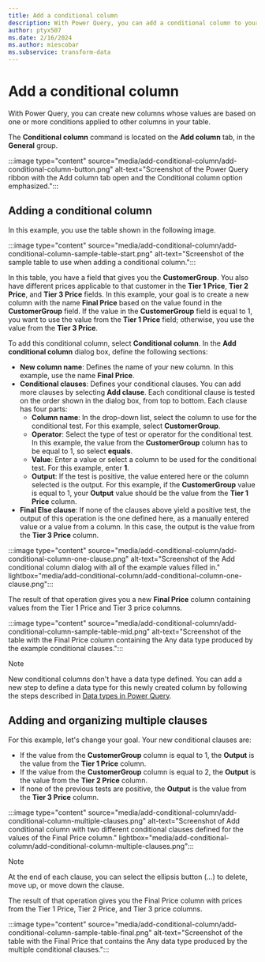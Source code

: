 ```yaml
---
title: Add a conditional column
description: With Power Query, you can add a conditional column to your query by defining IF-THEN-ELSE conditions in your query. When the conditions are fulfilled, the conditional column automatically displays the values that you specified.
author: ptyx507
ms.date: 2/16/2024
ms.author: miescobar
ms.subservice: transform-data
---
```


# Add a conditional column

With Power Query, you can create new columns whose values are based on one or more conditions applied to other columns in your table.

The **Conditional column** command is located on the **Add column** tab, in the **General** group.

:::image type="content" source="media/add-conditional-column/add-conditional-column-button.png" alt-text="Screenshot of the Power Query ribbon with the Add column tab open and the Conditional column option emphasized.":::

## Adding a conditional column

In this example, you use the table shown in the following image.

:::image type="content" source="media/add-conditional-column/add-conditional-column-sample-table-start.png" alt-text="Screenshot of the sample table to use when adding a conditional column.":::

In this table, you have a field that gives you the **CustomerGroup**. You also have different prices applicable to that customer in the **Tier 1 Price**, **Tier 2 Price**, and **Tier 3 Price** fields. In this example, your goal is to create a new column with the name **Final Price** based on the value found in the **CustomerGroup** field. If the value in the **CustomerGroup** field is equal to 1, you want to use the value from the **Tier 1 Price** field; otherwise, you use the value from the **Tier 3 Price**.

To add this conditional column, select **Conditional column**. In the **Add conditional column** dialog box, define the following sections:

- **New column name**: Defines the name of your new column. In this example, use the name **Final Price**.
- **Conditional clauses**: Defines your conditional clauses. You can add more clauses by selecting **Add clause**. Each conditional clause is tested on the order shown in the dialog box, from top to bottom. Each clause has four parts:
  - **Column name**: In the drop-down list, select the column to use for the conditional test. For this example, select **CustomerGroup**.  
  - **Operator**: Select the type of test or operator for the conditional test. In this example, the value from the **CustomerGroup** column has to be equal to 1, so select **equals**.
  - **Value**: Enter a value or select a column to be used for the conditional test. For this example, enter **1**.
  - **Output**: If the test is positive, the value entered here or the column selected is the output. For this example, if the **CustomerGroup** value is equal to 1, your **Output** value should be the value from the **Tier 1 Price** column.
- **Final Else clause**: If none of the clauses above yield a positive test, the output of this operation is the one defined here, as a manually entered value or a value from a column. In this case, the output is the value from the **Tier 3 Price** column.

:::image type="content" source="media/add-conditional-column/add-conditional-column-one-clause.png" alt-text="Screenshot of the Add conditional column dialog with all of the example values filled in." lightbox="media/add-conditional-column/add-conditional-column-one-clause.png":::

The result of that operation gives you a new **Final Price** column containing values from the Tier 1 Price and Tier 3 price columns.

:::image type="content" source="media/add-conditional-column/add-conditional-column-sample-table-mid.png" alt-text="Screenshot of the table with the Final Price column containing the Any data type produced by the example conditional clauses.":::

> [!NOTE]
> New conditional columns don't have a data type defined. You can add a new step to define a data type for this newly created column by following the steps described in [Data types in Power Query](data-types.md).

## Adding and organizing multiple clauses

For this example, let's change your goal. Your new conditional clauses are:

- If the value from the **CustomerGroup** column is equal to 1, the **Output** is the value from the **Tier 1 Price** column.
- If the value from the **CustomerGroup** column is equal to 2, the **Output** is the value from the **Tier 2 Price** column.
- If none of the previous tests are positive, the **Output** is the value from the **Tier 3 Price** column.

:::image type="content" source="media/add-conditional-column/add-conditional-column-multiple-clauses.png" alt-text="Screenshot of Add conditional column with two different conditional clauses defined for the values of the Final Price column." lightbox="media/add-conditional-column/add-conditional-column-multiple-clauses.png":::

> [!NOTE]
>At the end of each clause, you can select the ellipsis button (...) to delete, move up, or move down the clause.

The result of that operation gives you the Final Price column with prices from the Tier 1 Price, Tier 2 Price, and Tier 3 price columns.

:::image type="content" source="media/add-conditional-column/add-conditional-column-sample-table-final.png" alt-text="Screenshot of the table with the Final Price that contains the Any data type produced by the multiple conditional clauses.":::
